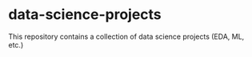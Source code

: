 # data-science-projects
This repository contains a collection of data science projects (EDA, ML, etc.)
